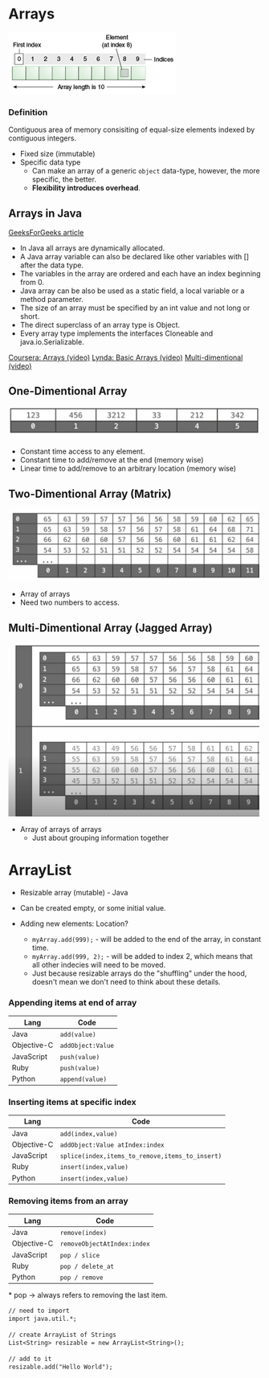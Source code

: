 # Arrays
![](https://github.com/dukhniav/Interview-Prep/blob/master/data-structures/images/array.gif)
### Definition
Contiguous area of memory consisiting of equal-size elements indexed by contiguous integers.

- Fixed size (immutable)
- Specific data type
   * Can make an array of a generic `object` data-type, however, the more specific, the better.
   * **Flexibility introduces overhead**.

## Arrays in Java 
[GeeksForGeeks article](https://www.geeksforgeeks.org/arrays-in-java/)

- In Java all arrays are dynamically allocated.
- A Java array variable can also be declared like other variables with [] after the data type.
- The variables in the array are ordered and each have an index beginning from 0.
- Java array can be also be used as a static field, a local variable or a method parameter.
- The size of an array must be specified by an int value and not long or short.
- The direct superclass of an array type is Object.
- Every array type implements the interfaces Cloneable and java.io.Serializable.
   
[Coursera: Arrays (video)](https://www.coursera.org/learn/data-structures/lecture/OsBSF/arrays)
[Lynda: Basic Arrays (video)](https://archive.org/details/0102WhatYouShouldKnow/02_04-basicArrays.mp4)
[Multi-dimentional (video)](https://archive.org/details/0102WhatYouShouldKnow/02_05-multidimensionalArrays.mp4)

## One-Dimentional Array
<img src="images/1d_array.png" width="500">

- Constant time access to any element. 
- Constant time to add/remove at the end (memory wise)
- Linear time to add/remove to an arbitrary location (memory wise)

## Two-Dimentional Array (Matrix)
<img src="images/2d_array.png" width="500">

- Array of arrays
- Need two numbers to access.

## Multi-Dimentional Array (Jagged Array)
<img src="images/muilti_d_array.png" width="500">

- Array of arrays of arrays
   * Just about grouping information together

# ArrayList
- Resizable array (mutable) - Java 
- Can be created empty, or some initial value.

- Adding new elements: Location?
    - `myArray.add(999);` - will be added to the end of the array, in constant time.
    - `myArray.add(999, 2);` - will be added to index 2, which means that all other indecies will need to be moved.
    * Just because resizable arrays do the "shuffling" under the hood, doesn't mean we don't need to think about these details.

### Appending items at end of array
| Lang | Code |
| --- | --- |
| Java | `add(value)` |
| Objective-C | `addObject:Value` |
| JavaScript | `push(value)` |
| Ruby | `push(value)` |
| Python | `append(value)` |

### Inserting items at specific index
| Lang | Code |
| --- | --- |
| Java | `add(index,value)` |
| Objective-C | `addObject:Value atIndex:index` |
| JavaScript | `splice(index,items_to_remove,items_to_insert)` |
| Ruby | `insert(index,value)` |
| Python | `insert(index,value)` |

### Removing items from an array
| Lang | Code |
| --- | --- |
| Java | `remove(index)` |
| Objective-C | `removeObjectAtIndex:index` |
| JavaScript | `pop / slice` |
| Ruby | `pop / delete_at` |
| Python | `pop / remove` |
\* pop -> always refers to removing the last item.


```
// need to import
import java.util.*;

// create ArrayList of Strings
List<String> resizable = new ArrayList<String>();

// add to it
resizable.add("Hello World");
```

